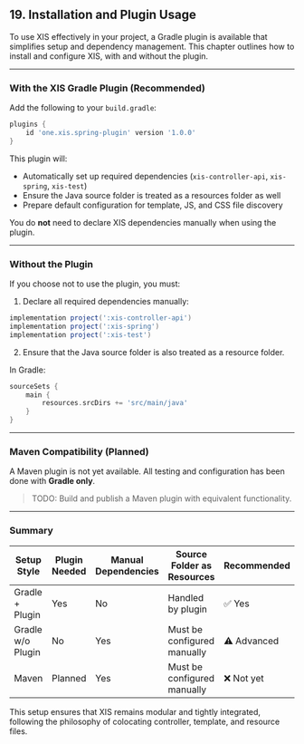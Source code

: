 ## 19. Installation and Plugin Usage

To use XIS effectively in your project, a Gradle plugin is available that simplifies setup and dependency management.
This chapter outlines how to install and configure XIS, with and without the plugin.

---

### With the XIS Gradle Plugin (Recommended)

Add the following to your `build.gradle`:

```groovy
plugins {
    id 'one.xis.spring-plugin' version '1.0.0'
}
```

This plugin will:

* Automatically set up required dependencies (`xis-controller-api`, `xis-spring`, `xis-test`)
* Ensure the Java source folder is treated as a resources folder as well
* Prepare default configuration for template, JS, and CSS file discovery

You do **not** need to declare XIS dependencies manually when using the plugin.

---

### Without the Plugin

If you choose not to use the plugin, you must:

1. Declare all required dependencies manually:

```groovy
implementation project(':xis-controller-api')
implementation project(':xis-spring')
implementation project(':xis-test')
```

2. Ensure that the Java source folder is also treated as a resource folder.

In Gradle:

```groovy
sourceSets {
    main {
        resources.srcDirs += 'src/main/java'
    }
}
```

---

### Maven Compatibility (Planned)

A Maven plugin is not yet available. All testing and configuration has been done with **Gradle only**.

> TODO: Build and publish a Maven plugin with equivalent functionality.

---

### Summary

| Setup Style       | Plugin Needed | Manual Dependencies | Source Folder as Resources  | Recommended |
|-------------------|---------------|---------------------|-----------------------------|-------------|
| Gradle + Plugin   | Yes           | No                  | Handled by plugin           | ✅ Yes       |
| Gradle w/o Plugin | No            | Yes                 | Must be configured manually | ⚠️ Advanced |
| Maven             | Planned       | Yes                 | Must be configured manually | ❌ Not yet   |

This setup ensures that XIS remains modular and tightly integrated, following the philosophy of colocating controller,
template, and resource files.
